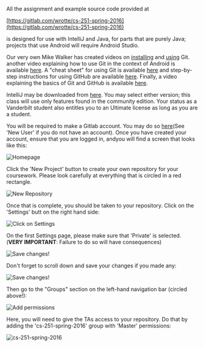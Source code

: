 All the assignment and example source code provided at  

[https://gitlab.com/wrotte/cs-251-spring-2016](https://gitlab.com/wrotte/cs-251-spring-2016)  

is designed for use with IntelliJ and Java, for parts that are purely Java; projects that use Android will require Android Studio. 


Our very own Mike Walker has created videos on [installing](https://www.coursera.org/learn/cs251-003/lecture/ZFnCv/git-installation-tutorial) and [using](https://www.coursera.org/learn/cs251-003/lecture/mgcbj/git-usage-tutorial) Git. another video explaining how to use Git in the context of Android is available [here](http://www.cs.sfu.ca/CourseCentral/276/bfraser/videolist.html "Link: http://www.cs.sfu.ca/CourseCentral/276/bfraser/videolist.html"). A "cheat sheet" for using Git is available [here](https://training.github.com/kit/downloads/github-git-cheat-sheet.pdf) and step-by-step instructions for using GitHub are available [here](https://help.github.com/articles/set-up-git "Link: https://help.github.com/articles/set-up-git"). Finally, a video explaining the basics of Git and GitHub is available [here](https://www.youtube.com/watch?v=U8GBXvdmHT4 "Link: https://www.youtube.com/watch?v=U8GBXvdmHT4").

IntelliJ may be downloaded from [here](https://www.jetbrains.com/idea/#chooseYourEdition).  You may select either version; this class will use only features found in the community edition.  Your status as a Vanderbilt student also entitles you to an Ultimate license as long as you are a student.  

You will be required to make a Gitlab account.  You may do so [here](https://gitlab.com/users/sign_in)(See 'New User' if you do not have an account).  Once you have created your account, ensure that you are logged in, andyou will find a screen that looks like this:

![Homepage](http://i.imgur.com/zSqfIdS.png)

Click the 'New Project' button to create your own repository for your coursework.  Please look carefully at everything that is circled in a red rectangle. 

![New Repository](http://i.imgur.com/xPQQkN7.png)

Once that is complete, you should be taken to your repository.  Click on the 'Settings' butt on the right hand side:

![Click on Settings](http://i.imgur.com/7cOs0vP.png)

On the first Settings page, please make sure that 'Private' is selected.  (**VERY IMPORTANT**: Failure to do so will have consequences)

![Save changes!](http://i.imgur.com/fRJ0Lyt.png)

Don't forget to scroll down and save your changes if you made any:

![Save changes!](http://i.imgur.com/c9CTHx2.png)

Then go to the "Groups" section on the left-hand navigation bar (circled above!):

![Add permissions](http://i.imgur.com/MyTn9Se.png)

Here, you will need to give the TAs access to your repository.  Do that by adding the 'cs-251-spring-2016' group with 'Master' permissions:

![cs-251-spring-2016](http://i.imgur.com/2PMXL1z.png)